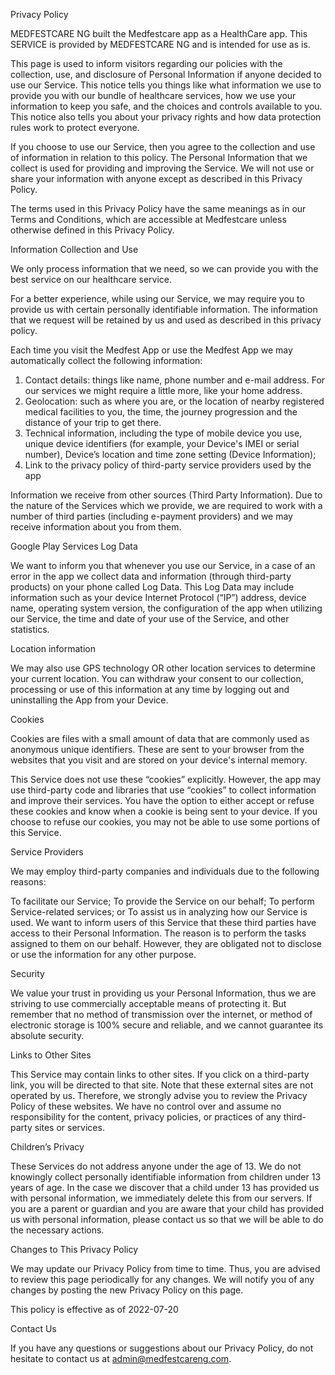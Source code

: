 Privacy Policy

MEDFESTCARE NG built the Medfestcare app as a HealthCare app. This SERVICE is provided by MEDFESTCARE NG and is intended for use as is.

This page is used to inform visitors regarding our policies with the collection, use, and disclosure of Personal Information if anyone decided to use our Service. This notice tells you things like what information we use to provide you with our bundle of healthcare services, how we use your information to keep you safe, and the choices and controls available to you. This notice also tells you about your privacy rights and how data protection rules work to protect everyone.

If you choose to use our Service, then you agree to the collection and use of information in relation to this policy. The Personal Information that we collect is used for providing and improving the Service. We will not use or share your information with anyone except as described in this Privacy Policy.

The terms used in this Privacy Policy have the same meanings as in our Terms and Conditions, which are accessible at Medfestcare unless otherwise defined in this Privacy Policy.

Information Collection and Use

  We only process information that we need, so we can provide you with the best service on our healthcare service.

For a better experience, while using our Service, we may require you to provide us with certain personally identifiable information. The information that we request will be retained by us and used as described in this privacy policy.

Each time you visit the Medfest App or use the Medfest App we may automatically collect the following information:

  1) Contact details: things like name, phone number and e-mail address. For our services we might require a little more, like your home address.
  2) Geolocation: such as where you are, or the location of nearby registered medical facilities to you, the time, the journey progression and the distance of your trip to get there.
  3) Technical information, including the type of mobile device you use, unique device identifiers (for example, your Device's IMEI or serial number), Device’s location and time zone setting (Device Information);
  4) Link to the privacy policy of third-party service providers used by the app

Information we receive from other sources (Third Party Information).
  Due to the nature of the Services which we provide, we are required to work with a number of third parties (including e-payment providers) and we may receive information about you from them.

Google Play Services Log Data

We want to inform you that whenever you use our Service, in a case of an error in the app we collect data and information (through third-party products) on your phone called Log Data. This Log Data may include information such as your device Internet Protocol (“IP”) address, device name, operating system version, the configuration of the app when utilizing our Service, the time and date of your use of the Service, and other statistics.

Location information

  We may also use GPS technology OR other location services to determine your current location. You can withdraw your consent to our collection, processing or use of this information at any time by logging out and uninstalling the App from your Device.

Cookies

  Cookies are files with a small amount of data that are commonly used as anonymous unique identifiers. These are sent to your browser from the websites that you visit and are stored on your device's internal memory.

This Service does not use these “cookies” explicitly. However, the app may use third-party code and libraries that use “cookies” to collect information and improve their services. You have the option to either accept or refuse these cookies and know when a cookie is being sent to your device. If you choose to refuse our cookies, you may not be able to use some portions of this Service.

Service Providers

We may employ third-party companies and individuals due to the following reasons:

To facilitate our Service; To provide the Service on our behalf; To perform Service-related services; or To assist us in analyzing how our Service is used. We want to inform users of this Service that these third parties have access to their Personal Information. The reason is to perform the tasks assigned to them on our behalf. However, they are obligated not to disclose or use the information for any other purpose.

Security

We value your trust in providing us your Personal Information, thus we are striving to use commercially acceptable means of protecting it. But remember that no method of transmission over the internet, or method of electronic storage is 100% secure and reliable, and we cannot guarantee its absolute security.

Links to Other Sites

This Service may contain links to other sites. If you click on a third-party link, you will be directed to that site. Note that these external sites are not operated by us. Therefore, we strongly advise you to review the Privacy Policy of these websites. We have no control over and assume no responsibility for the content, privacy policies, or practices of any third-party sites or services.

Children’s Privacy

These Services do not address anyone under the age of 13. We do not knowingly collect personally identifiable information from children under 13 years of age. In the case we discover that a child under 13 has provided us with personal information, we immediately delete this from our servers. If you are a parent or guardian and you are aware that your child has provided us with personal information, please contact us so that we will be able to do the necessary actions.

Changes to This Privacy Policy

We may update our Privacy Policy from time to time. Thus, you are advised to review this page periodically for any changes. We will notify you of any changes by posting the new Privacy Policy on this page.

This policy is effective as of 2022-07-20

Contact Us

If you have any questions or suggestions about our Privacy Policy, do not hesitate to contact us at admin@medfestcareng.com.
